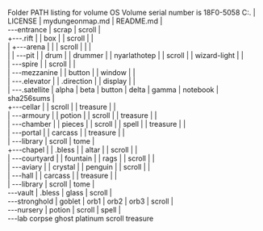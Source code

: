 Folder PATH listing for volume OS
Volume serial number is 18F0-5058
C:.
|   LICENSE
|   mydungeonmap.md
|   README.md
|   
\---entrance
    |   scrap
    |   scroll
    |   
    +---.rift
    |   |   box
    |   |   scroll
    |   |   
    |   +---arena
    |   |   |   scroll
    |   |   |   
    |   |   \---pit
    |   |           drum
    |   |           drummer
    |   |           nyarlathotep
    |   |           scroll
    |   |           wizard-light
    |   |           
    |   \---spire
    |       |   scroll
    |       |   
    |       \---mezzanine
    |           |   button
    |           |   window
    |           |   
    |           \---.elevator
    |               |   .direction
    |               |   display
    |               |   
    |               \---.satellite
    |                       alpha
    |                       beta
    |                       button
    |                       delta
    |                       gamma
    |                       notebook
    |                       sha256sums
    |                       
    +---cellar
    |   |   scroll
    |   |   treasure
    |   |   
    |   \---armoury
    |       |   potion
    |       |   scroll
    |       |   treasure
    |       |   
    |       \---chamber
    |           |   pieces
    |           |   scroll
    |           |   spell
    |           |   treasure
    |           |   
    |           \---portal
    |               |   carcass
    |               |   treasure
    |               |   
    |               \---library
    |                       scroll
    |                       tome
    |                       
    +---chapel
    |   |   .bless
    |   |   altar
    |   |   scroll
    |   |   
    |   \---courtyard
    |       |   fountain
    |       |   rags
    |       |   scroll
    |       |   
    |       \---aviary
    |           |   crystal
    |           |   penguin
    |           |   scroll
    |           |   
    |           \---hall
    |               |   carcass
    |               |   treasure
    |               |   
    |               \---library
    |                       scroll
    |                       tome
    |                       
    \---vault
        |   .bless
        |   glass
        |   scroll
        |   
        \---stronghold
            |   goblet
            |   orb1
            |   orb2
            |   orb3
            |   scroll
            |   
            \---nursery
                |   potion
                |   scroll
                |   spell
                |   
                \---lab
                        corpse
                        ghost
                        platinum
                        scroll
                        treasure
                        

